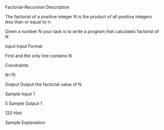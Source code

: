 Factorial-Recursion 
Description

The factorial of a positive integer N is the product of all positive integers less than or equal to n:

Given a number N your task is to write a program that calculates factorial of N


Input
Input Format

First and the only line contains N



Constraints

N<15


Output
Output the factorial value of N


Sample Input 1 

5
Sample Output 1

120
Hint

Sample Explanation

